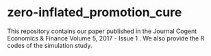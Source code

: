 # zero-inflated_promotion_cure

This repository contains our paper published in the Journal  Cogent Economics & Finance  Volume 5, 2017 - Issue 1 . 
We also provide the R codes of the simulation study.
